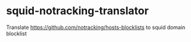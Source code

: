 # squid-notracking-translator
Translate https://github.com/notracking/hosts-blocklists to squid domain blocklist
